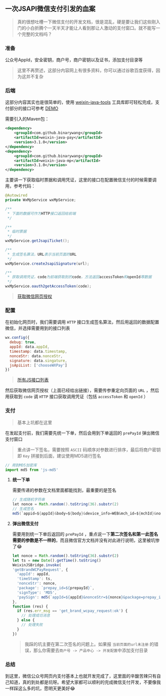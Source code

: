 ## 一次JSAPI微信支付引发的血案

> 真的很想吐槽一下微信支付的开发文档，很是混乱，硬是要让我们这些刚入门的小白折腾个一天半天才能让人看到那让人激动的支付窗口。就不能写一个完整的文档吗？

### 准备

公众号AppId，安全密钥，商户号，商户密钥以及证书，添加支付目录等

> 这里不再赘述，这部分内容网上有很多资料，你可以通过谷歌百度获得，因为这并不复杂

### 后端

这部分内容其实也是很简单的，使用 [weixin-java-tools](https://github.com/Wechat-Group/weixin-java-tools) 工具库即可轻松完成，支付部分的接口可参考 [DEMO](https://github.com/binarywang/weixin-java-pay-demo)

需要引入的Maven包：

``` xml
<dependency>
    <groupId>com.github.binarywang</groupId>
    <artifactId>weixin-java-pay</artifactId>
    <version>3.1.0</version>
</dependency>
<dependency>
    <groupId>com.github.binarywang</groupId>
    <artifactId>weixin-java-mp</artifactId>
    <version>3.1.0</version>
</dependency>
```

主要讲一下获取临时票据和调用凭证，这里的接口在配置微信支付的时候需要调用，参考代码：

``` java
@Autowired
private WxMpService wxMpService;

/**
 * 下面的数据可作为HTTP接口返回给前端
 */

/**
 * 临时票据
 */
wxMpService.getJsapiTicket();

/**
 * 生成签名算法，URL表示当前页面的URL
 */
wxMpService.createJsapiSignature(url);

/**
 * 获取调用凭证，code为前端获取到的code，方法返回accessToken和openId等数据
 */
wxMpService.oauth2getAccessToken(code);
```

> [获取微信网页授权](https://mp.weixin.qq.com/wiki?t=resource/res_main&id=mp1421140842)

### 配置

在初始化网页时，我们需要调用 `HTTP` 接口生成签名算法，然后用返回的数据配置微信，并选择需要用到的接口列表

``` javascript
wx.config({
  debug: true,
  appId: data.appId,
  timestamp: data.timestamp,
  nonceStr: data.nonceStr,
  signature: data.singature,
  jsApiList: ['chooseWXPay']
})
```

> [所有JS接口列表](https://mp.weixin.qq.com/wiki?t=resource/res_main&id=mp1421141115)

然后获取微信网页授权（上面已经给出链接），需要传参重定向页面的 `URL` ，然后用获取到 `code` 调 `HTTP` 接口获取调用凭证（包括 `accessToken` 和 `openId` ）

### 支付

> 基本上坑都在这里

在发起支付前，我们需要先统一下单，然后会用到下单返回的 `prePayId` 弹出微信支付窗口

> 重点讲一下签名，需要按照 `ASCII` 码顺序对参数进行排序，最后将商户密钥即 `Key` 拼接到后面，建议使用MD5进行签名

``` javascript
// 用到MD5加密库
import md5 from 'js-md5'
```

1. **统一下单**

    需要传递的参数在文档里面都能找到，最重要的是签名
    
    ``` java
    // 生成随机字符串
    let nonce = Math.random().toString(36).substr(2)
    // 生成签名
    md5(`appid=${appId}&body=${body}&device_info=WEB&mch_id=${mchId}&nonce_str=${nonce}&key=${key}`).toUpperCase()
    ```
    
2. **弹出微信支付**

    需要用到统一下单后返回的 `prePayId` ，重点说一下**第二次签名和第一此签名需要的参数是不一样的**，而且微信官方文档并没有对此进行说明，这里被坑惨了:joy:
    
    ``` javascript
    let nonce = Math.random().toString(36).substr(2)
    let ts = new Date().getTime().toString()
    WeixinJSBridge.invoke(
    'getBrandWCPayRequest', {
      'appId': appId,
      'timeStamp': ts,
      'nonceStr': nonce,
      'package': `prepay_id=${prepayId}`,
      'signType': 'MD5',
      'paySign': md5(`appId=${appId}&nonceStr=${nonce}&package=prepay_id=${prepayId}&signType=MD5&timeStamp=${ts}&key=${key}`).toUpperCase()
    },
    function (res) {
      if (res.err_msg == 'get_brand_wcpay_request:ok') {
        // 处理成功消息
      } else {
        // 处理失败
      }
    })
    ```
    
    > 我踩的坑主要在第二次签名的问题上。如果报 `当前页面的url未注册` 的错误，那么你需要去`商户号 -> 产品中心 -> 开发配置`中添加支付目录

### 总结

到这里，微信公众号网页内支付基本上也就开发完成了，这里面的辛酸苦辣只有自己知道，真的到处都是坑呀。希望大家都可以顺利的完成微信支付开发，不要像我一样踩这么多的坑，愿明天更美好:joy:
